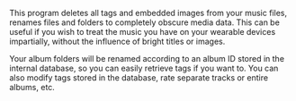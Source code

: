This program deletes all tags and embedded images from your music files,
renames files and folders to completely obscure media data. This can be useful
if you wish to treat the music you have on your wearable devices impartially,
without the influence of bright titles or images.

Your album folders will be renamed according to an album ID stored in the
internal database, so you can easily retrieve tags if you want to. You can also
modify tags stored in the database, rate separate tracks or entire albums, etc.
